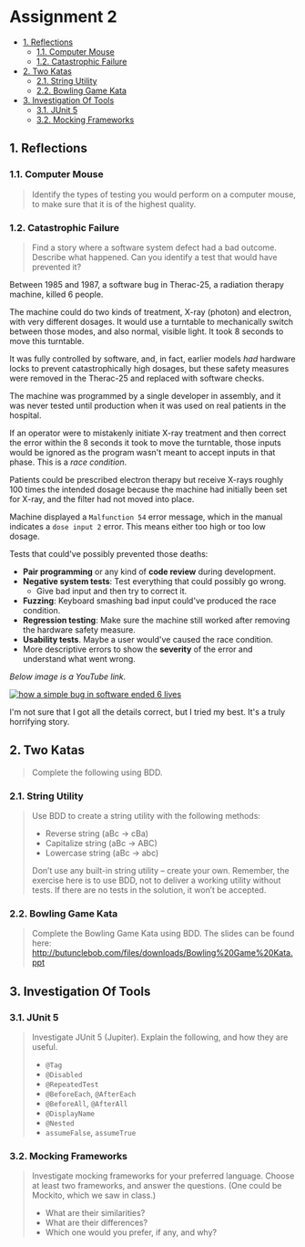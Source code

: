 # Assignment 2

- [1. Reflections](#1-reflections)
  - [1.1. Computer Mouse](#11-computer-mouse)
  - [1.2. Catastrophic Failure](#12-catastrophic-failure)
- [2. Two Katas](#2-two-katas)
  - [2.1. String Utility](#21-string-utility)
  - [2.2. Bowling Game Kata](#22-bowling-game-kata)
- [3. Investigation Of Tools](#3-investigation-of-tools)
  - [3.1. JUnit 5](#31-junit-5)
  - [3.2. Mocking Frameworks](#32-mocking-frameworks)

## 1. Reflections

### 1.1. Computer Mouse

> Identify the types of testing you would perform on a computer mouse, to make sure that it is of the highest quality.

### 1.2. Catastrophic Failure

> Find a story where a software system defect had a bad outcome. Describe what happened. Can you identify a test that would have prevented it?

Between 1985 and 1987, a software bug in Therac-25, a radiation therapy machine, killed 6 people.

The machine could do two kinds of treatment, X-ray (photon) and electron, with very different dosages.
It would use a turntable to mechanically switch between those modes, and also normal, visible light. It took 8 seconds to move this turntable.

It was fully controlled by software, and, in fact, earlier models _had_ hardware locks to prevent catastrophically high dosages,
but these safety measures were removed in the Therac-25 and replaced with software checks.

The machine was programmed by a single developer in assembly, and it was never tested until production when it was used on real patients in the hospital.

If an operator were to mistakenly initiate X-ray treatment and then correct the error within the 8 seconds it took to move the turntable,
those inputs would be ignored as the program wasn't meant to accept inputs in that phase. This is a _race condition_.

Patients could be prescribed electron therapy but receive X-rays roughly 100 times the intended dosage
because the machine had initially been set for X-ray, and the filter had not moved into place.

Machine displayed a `Malfunction 54` error message, which in the manual indicates a `dose input 2` error. This means either too high or too low dosage.


Tests that could've possibly prevented those deaths:

- **Pair programming** or any kind of **code review** during development.
- **Negative system tests**: Test everything that could possibly go wrong.
  - Give bad input and then try to correct it.
- **Fuzzing**: Keyboard smashing bad input could've produced the race condition.
- **Regression testing**: Make sure the machine still worked after removing the hardware safety measure.
- **Usability tests**. Maybe a user would've caused the race condition.
- More descriptive errors to show the **severity** of the error and understand what went wrong.

_Below image is a YouTube link._

[![how a simple bug in software ended 6 lives](https://i.ytimg.com/vi/41Gv-zzICIQ/maxresdefault.jpg)](https://youtu.be/41Gv-zzICIQ)

I'm not sure that I got all the details correct, but I tried my best. It's a truly horrifying story.

## 2. Two Katas

> Complete the following using BDD.

### 2.1. String Utility

> Use BDD to create a string utility with the following methods:
>
> - Reverse string (aBc -> cBa)
> - Capitalize string (aBc -> ABC)
> - Lowercase string (aBc -> abc)
>
> Don’t use any built-in string utility – create your own. Remember, the exercise here is to use BDD, not to deliver a working utility without tests. If there are no tests in the solution, it won’t be accepted.

### 2.2. Bowling Game Kata

> Complete the Bowling Game Kata using BDD. The slides can be found here:  
> <http://butunclebob.com/files/downloads/Bowling%20Game%20Kata.ppt>

## 3. Investigation Of Tools

### 3.1. JUnit 5

> Investigate JUnit 5 (Jupiter). Explain the following, and how they are useful.
>
> - `@Tag`
> - `@Disabled`
> - `@RepeatedTest`
> - `@BeforeEach`, `@AfterEach`
> - `@BeforeAll`, `@AfterAll`
> - `@DisplayName`
> - `@Nested`
> - `assumeFalse`, `assumeTrue`

### 3.2. Mocking Frameworks

> Investigate mocking frameworks for your preferred language. Choose at least two frameworks, and answer the questions. (One could be Mockito, which we saw in class.)
>
> - What are their similarities?
> - What are their differences?
> - Which one would you prefer, if any, and why?
